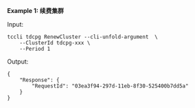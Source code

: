 **Example 1: 续费集群**



Input: 

```
tccli tdcpg RenewCluster --cli-unfold-argument  \
    --ClusterId tdcpg-xxx \
    --Period 1
```

Output: 
```
{
    "Response": {
        "RequestId": "03ea3f94-297d-11eb-8f30-525400b7dd5a"
    }
}
```

